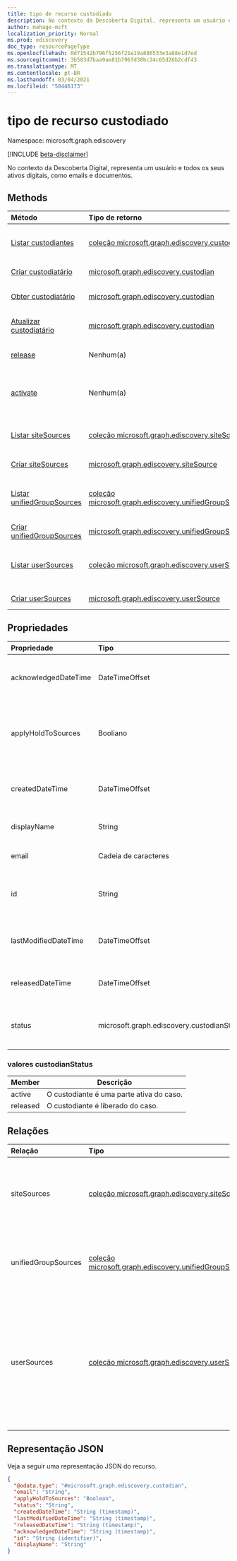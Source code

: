 ```yaml
---
title: tipo de recurso custodiado
description: No contexto da Descoberta Digital, representa um usuário e todos os seus ativos digitais, como emails e documentos.
author: mahage-msft
localization_priority: Normal
ms.prod: ediscovery
doc_type: resourcePageType
ms.openlocfilehash: 0d71542b796f5256f21e19a886533e3a88e1d7ed
ms.sourcegitcommit: 3b583d7baa9ae81b796fd30bc24c65d26b2cdf43
ms.translationtype: MT
ms.contentlocale: pt-BR
ms.lasthandoff: 03/04/2021
ms.locfileid: "50446173"
---
```

# <a name="custodian-resource-type"></a>tipo de recurso custodiado

Namespace: microsoft.graph.ediscovery

[!INCLUDE [beta-disclaimer](../../includes/beta-disclaimer.md)]

No contexto da Descoberta Digital, representa um usuário e todos os seus ativos digitais, como emails e documentos.

## <a name="methods"></a>Methods

|Método|Tipo de retorno|Descrição|
|:---|:---|:---|
|[Listar custodiantes](../api/ediscovery-case-list-custodians.md)|[coleção microsoft.graph.ediscovery.custodian](../resources/ediscovery-custodian.md)|Obter uma lista de **objetos custodiantes** e suas propriedades.|
|[Criar custodiatário](../api/ediscovery-case-post-custodians.md)|[microsoft.graph.ediscovery.custodian](../resources/ediscovery-custodian.md)|Crie um novo **objeto custodiante.**|
|[Obter custodiatário](../api/ediscovery-custodian-get.md)|[microsoft.graph.ediscovery.custodian](../resources/ediscovery-custodian.md)|Leia as propriedades e as relações de um **objeto custodiante.**|
|[Atualizar custodiatário](../api/ediscovery-custodian-update.md)|[microsoft.graph.ediscovery.custodian](../resources/ediscovery-custodian.md)|Atualize as propriedades de **um objeto custodiante.**|
|[release](../api/ediscovery-custodian-release.md)|Nenhum(a)|Libere um custodiante de um caso.|
|[activate](../api/ediscovery-custodian-activate.md)|Nenhum(a)|Reativar um custodiante que foi liberado de um caso e torná-lo parte do caso novamente.|
|[Listar siteSources](../api/ediscovery-custodian-list-sitesources.md)|[coleção microsoft.graph.ediscovery.siteSource](../resources/ediscovery-sitesource.md)|Obter os **recursos siteSource** associados ao custodiado.|
|[Criar siteSources](../api/ediscovery-custodian-post-sitesources.md)|[microsoft.graph.ediscovery.siteSource](../resources/ediscovery-sitesource.md)|Crie um novo **objeto siteSource.**|
|[Listar unifiedGroupSources](../api/ediscovery-custodian-list-unifiedgroupsources.md)|[coleção microsoft.graph.ediscovery.unifiedGroupSource](../resources/ediscovery-unifiedgroupsource.md)|Obter a lista de **recursos unifiedGroupSource** associados ao custodiado.|
|[Criar unifiedGroupSources](../api/ediscovery-custodian-post-unifiedgroupsources.md)|[microsoft.graph.ediscovery.unifiedGroupSource](../resources/ediscovery-unifiedgroupsource.md)|Crie um novo **objeto unifiedGroupSource.**|
|[Listar userSources](../api/ediscovery-custodian-list-usersources.md)|[coleção microsoft.graph.ediscovery.userSource](../resources/ediscovery-usersource.md)|Obter a lista **de recursos userSource** associados ao custodiado.|
|[Criar userSources](../api/ediscovery-custodian-post-usersources.md)|[microsoft.graph.ediscovery.userSource](../resources/ediscovery-usersource.md)|Crie um novo **objeto userSource.**|

## <a name="properties"></a>Propriedades

|Propriedade|Tipo|Descrição|
|:---|:---|:---|
|acknowledgedDateTime|DateTimeOffset|Data e hora em que o custodiado reconheceu uma notificação de responsabilidade.|
|applyHoldToSources|Booliano|Identifica se as fontes de um custodiador foram colocadas em espera durante a criação.|
|createdDateTime|DateTimeOffset|Data e hora em que o custodiante foi adicionado ao caso.|
|displayName|String|Nome de exibição do custodiado.|
|email|Cadeia de caracteres|Endereço de email do custodiado.|
|id|String|A ID do custodiante no caso especificado. Somente leitura.|
|lastModifiedDateTime|DateTimeOffset|Data e hora em que o objeto custodiante foi modificado pela última vez|
|releasedDateTime|DateTimeOffset|Data e hora em que o custodiante foi liberado do caso.|
|status|microsoft.graph.ediscovery.custodianStatus|Status do custodiado. Os valores possíveis são: `active` e `released`.|

### <a name="custodianstatus-values"></a>valores custodianStatus

|Member|Descrição|
|:----|-----------|
|active|O custodiante é uma parte ativa do caso. |
|released|O custodiante é liberado do caso.|

## <a name="relationships"></a>Relações

|Relação|Tipo|Descrição|
|:---|:---|:---|
|siteSources|[coleção microsoft.graph.ediscovery.siteSource](../resources/ediscovery-sitesource.md)|Entidade de fonte de dados para sites do SharePoint associados ao custodiante.|
|unifiedGroupSources|[coleção microsoft.graph.ediscovery.unifiedGroupSource](../resources/ediscovery-unifiedgroupsource.md)|Entidade de fonte de dados para grupos associados ao custodiante.|
|userSources|[coleção microsoft.graph.ediscovery.userSource](../resources/ediscovery-usersource.md)|Entidade de fonte de dados para um custodiante. Este é o contêiner para a caixa de correio de um custodiado e o site do OneDrive for Business.|

<!--|lastIndexOperation|[caseIndexOperation](../resources/caseindexoperation.md)|**TODO: Add Description**| -->

## <a name="json-representation"></a>Representação JSON

Veja a seguir uma representação JSON do recurso.
<!-- {
  "blockType": "resource",
  "keyProperty": "id",
  "@odata.type": "microsoft.graph.ediscovery.custodian",
  "openType": false
}
-->

``` json
{
  "@odata.type": "#microsoft.graph.ediscovery.custodian",
  "email": "String",
  "applyHoldToSources": "Boolean",
  "status": "String",
  "createdDateTime": "String (timestamp)",
  "lastModifiedDateTime": "String (timestamp)",
  "releasedDateTime": "String (timestamp)",
  "acknowledgedDateTime": "String (timestamp)",
  "id": "String (identifier)",
  "displayName": "String"
}
```
